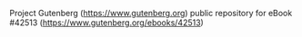Project Gutenberg (https://www.gutenberg.org) public repository for eBook #42513 (https://www.gutenberg.org/ebooks/42513)
